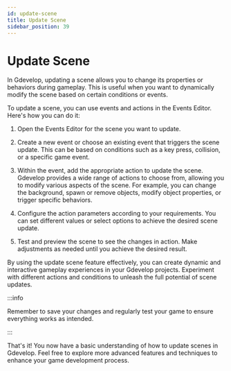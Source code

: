 ```yaml
---
id: update-scene
title: Update Scene
sidebar_position: 39
---
```


# Update Scene

In Gdevelop, updating a scene allows you to change its properties or behaviors during gameplay. This is useful when you want to dynamically modify the scene based on certain conditions or events.

To update a scene, you can use events and actions in the Events Editor. Here's how you can do it:

1. Open the Events Editor for the scene you want to update.

2. Create a new event or choose an existing event that triggers the scene update. This can be based on conditions such as a key press, collision, or a specific game event.

3. Within the event, add the appropriate action to update the scene. Gdevelop provides a wide range of actions to choose from, allowing you to modify various aspects of the scene. For example, you can change the background, spawn or remove objects, modify object properties, or trigger specific behaviors.

4. Configure the action parameters according to your requirements. You can set different values or select options to achieve the desired scene update.

5. Test and preview the scene to see the changes in action. Make adjustments as needed until you achieve the desired result.

By using the update scene feature effectively, you can create dynamic and interactive gameplay experiences in your Gdevelop projects. Experiment with different actions and conditions to unleash the full potential of scene updates.

:::info

Remember to save your changes and regularly test your game to ensure everything works as intended.

:::

That's it! You now have a basic understanding of how to update scenes in Gdevelop. Feel free to explore more advanced features and techniques to enhance your game development process.
